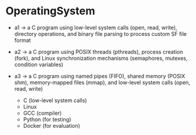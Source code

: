 # OperatingSystem

- a1 -> a C program using low-level system calls (open, read, write), directory operations, and binary file parsing to process custom SF file format
- a2 -> a C program using POSIX threads (pthreads), process creation (fork), and Linux synchronization mechanisms (semaphores, mutexes, condition variables)
- a3 -> a C program using named pipes (FIFO), shared memory (POSIX shm), memory-mapped files (mmap), and low-level system calls (open, read, write)

    - C (low-level system calls)
    - Linux
    - GCC (compiler)
    - Python (for testing)
    - Docker (for evaluation)
